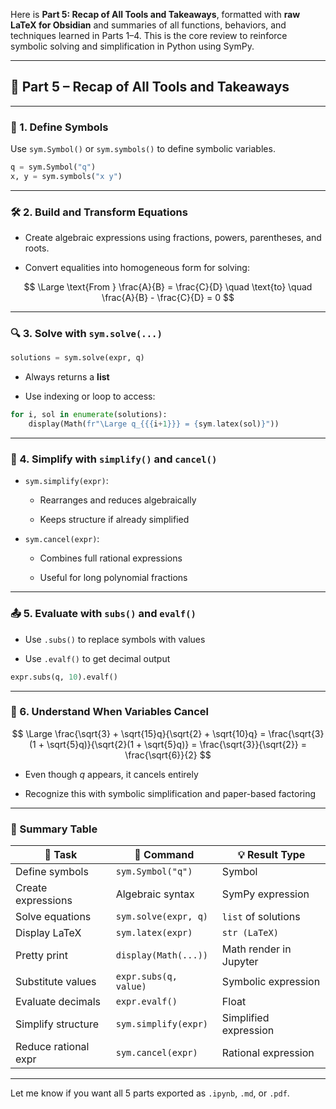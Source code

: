 Here is **Part 5: Recap of All Tools and Takeaways**, formatted with **raw LaTeX for Obsidian** and summaries of all functions, behaviors, and techniques learned in Parts 1–4. This is the core review to reinforce symbolic solving and simplification in Python using SymPy.

---

## 🧩 Part 5 – Recap of All Tools and Takeaways

---

### 🧠 1. Define Symbols

Use `sym.Symbol()` or `sym.symbols()` to define symbolic variables.

```python
q = sym.Symbol("q")
x, y = sym.symbols("x y")
```

---

### 🛠️ 2. Build and Transform Equations

- Create algebraic expressions using fractions, powers, parentheses, and roots.
    
- Convert equalities into homogeneous form for solving:
    

$$ \Large \text{From } \frac{A}{B} = \frac{C}{D} \quad \text{to} \quad \frac{A}{B} - \frac{C}{D} = 0 $$

---

### 🔍 3. Solve with `sym.solve(...)`

```python
solutions = sym.solve(expr, q)
```

- Always returns a **list**
    
- Use indexing or loop to access:
    

```python
for i, sol in enumerate(solutions):
    display(Math(fr"\Large q_{{{i+1}}} = {sym.latex(sol)}"))
```

---

### 🧹 4. Simplify with `simplify()` and `cancel()`

- `sym.simplify(expr)`:
    
    - Rearranges and reduces algebraically
        
    - Keeps structure if already simplified
        
- `sym.cancel(expr)`:
    
    - Combines full rational expressions
        
    - Useful for long polynomial fractions
        

---

### 📤 5. Evaluate with `subs()` and `evalf()`

- Use `.subs()` to replace symbols with values
    
- Use `.evalf()` to get decimal output
    

```python
expr.subs(q, 10).evalf()
```

---

### 📐 6. Understand When Variables Cancel

$$ \Large \frac{\sqrt{3} + \sqrt{15}q}{\sqrt{2} + \sqrt{10}q} = \frac{\sqrt{3}(1 + \sqrt{5}q)}{\sqrt{2}(1 + \sqrt{5}q)} = \frac{\sqrt{3}}{\sqrt{2}} = \frac{\sqrt{6}}{2} $$

- Even though $q$ appears, it cancels entirely
    
- Recognize this with symbolic simplification and paper-based factoring
    

---

### 🧾 Summary Table

|🔧 Task|🔣 Command|💡 Result Type|
|---|---|---|
|Define symbols|`sym.Symbol("q")`|Symbol|
|Create expressions|Algebraic syntax|SymPy expression|
|Solve equations|`sym.solve(expr, q)`|`list` of solutions|
|Display LaTeX|`sym.latex(expr)`|`str (LaTeX)`|
|Pretty print|`display(Math(...))`|Math render in Jupyter|
|Substitute values|`expr.subs(q, value)`|Symbolic expression|
|Evaluate decimals|`expr.evalf()`|Float|
|Simplify structure|`sym.simplify(expr)`|Simplified expression|
|Reduce rational expr|`sym.cancel(expr)`|Rational expression|

---

Let me know if you want all 5 parts exported as `.ipynb`, `.md`, or `.pdf`.